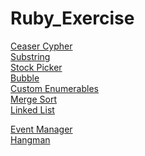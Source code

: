 # Ruby_Exercise
[Ceaser Cypher](https://github.com/Mist57/ruby_exercise/blob/main/ceaser_cipher.rb)<br />
[Substring](https://github.com/Mist57/ruby_exercise/blob/main/substring.rb)<br />
[Stock Picker](https://github.com/Mist57/ruby_exercise/blob/main/Stock_Picker.rb)<br />
[Bubble](https://github.com/Mist57/ruby_exercise/blob/main/Bubble.rb)<br />
[Custom Enumerables](https://github.com/Mist57/ruby_exercise/blob/main/custom_enum.rb)<br />
[Merge Sort](https://github.com/Mist57/ruby_exercise/blob/main/merge_s.rb)<br />
[Linked List](https://github.com/Mist57/ruby_exercise/tree/main/linked_list)<br />

[Event Manager](https://github.com/Mist57/ruby_exercise/tree/main/event_manager)<br />
[Hangman](https://github.com/Mist57/ruby_exercise/tree/main/Hangman)<br />

